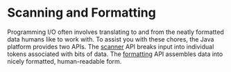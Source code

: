 
# Scanning and Formatting

Programming I/O often involves translating to and from the neatly formatted data humans like to work with. To assist you with these chores, the Java platform provides two APIs. The 
[scanner](scanning.html) API breaks input into individual tokens associated with bits of data. The 
[formatting](formatting.html) API assembles data into nicely formatted, human-readable form.
